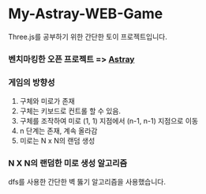 # My-Astray-WEB-Game
Three.js를 공부하기 위한 간단한 토이 프로젝트입니다.

### 벤치마킹한 오픈 프로젝트 => [Astray](https://wwwtyro.github.io/Astray/)

### **게임의 방향성**
1. 구체와 미로가 존재
2. 구체는 키보드로 컨트롤 할 수 있음.
3. 구체를 조작하여 미로 (1, 1) 지점에서 (n-1, n-1) 지점으로 이동
4. n 단계는 존재, 계속 올라감
5. 미로는 N x N의 랜덤 생성

### N X N의 랜덤한 미로 생성 알고리즘
dfs를 사용한 간단한 벽 뚫기 알고리즘을 사용했습니다.
